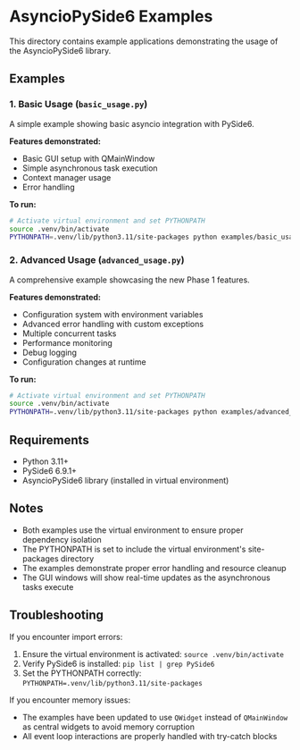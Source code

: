 # AsyncioPySide6 Examples

This directory contains example applications demonstrating the usage of the AsyncioPySide6 library.

## Examples

### 1. Basic Usage (`basic_usage.py`)
A simple example showing basic asyncio integration with PySide6.

**Features demonstrated:**
- Basic GUI setup with QMainWindow
- Simple asynchronous task execution
- Context manager usage
- Error handling

**To run:**
```bash
# Activate virtual environment and set PYTHONPATH
source .venv/bin/activate
PYTHONPATH=.venv/lib/python3.11/site-packages python examples/basic_usage.py
```

### 2. Advanced Usage (`advanced_usage.py`)
A comprehensive example showcasing the new Phase 1 features.

**Features demonstrated:**
- Configuration system with environment variables
- Advanced error handling with custom exceptions
- Multiple concurrent tasks
- Performance monitoring
- Debug logging
- Configuration changes at runtime

**To run:**
```bash
# Activate virtual environment and set PYTHONPATH
source .venv/bin/activate
PYTHONPATH=.venv/lib/python3.11/site-packages python examples/advanced_usage.py
```

## Requirements

- Python 3.11+
- PySide6 6.9.1+
- AsyncioPySide6 library (installed in virtual environment)

## Notes

- Both examples use the virtual environment to ensure proper dependency isolation
- The PYTHONPATH is set to include the virtual environment's site-packages directory
- The examples demonstrate proper error handling and resource cleanup
- The GUI windows will show real-time updates as the asynchronous tasks execute

## Troubleshooting

If you encounter import errors:
1. Ensure the virtual environment is activated: `source .venv/bin/activate`
2. Verify PySide6 is installed: `pip list | grep PySide6`
3. Set the PYTHONPATH correctly: `PYTHONPATH=.venv/lib/python3.11/site-packages`

If you encounter memory issues:
- The examples have been updated to use `QWidget` instead of `QMainWindow` as central widgets to avoid memory corruption
- All event loop interactions are properly handled with try-catch blocks 